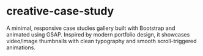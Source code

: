# creative-case-study
A minimal, responsive case studies gallery built with Bootstrap and animated using GSAP. Inspired by modern portfolio design, it showcases video/image thumbnails with clean typography and smooth scroll-triggered animations.
